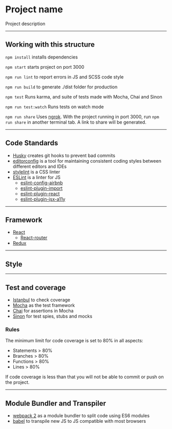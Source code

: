# Project name

Project description

---

## Working with this structure

`npm install` installs dependencies

`npm start` starts project on port 3000

`npm run lint` to report errors in JS and SCSS code style

`npm run build` to generate ./dist folder for production

`npm test` Runs karma, and suite of tests made with Mocha, Chai and Sinon

`npm run test:watch` Runs tests on watch mode

`npm run share` Uses [ngrok](https://github.com/bubenshchykov/ngrok). With the project running in port 3000, run `npm run share` in another terminal tab. A link to share will be generated.

---

## Code Standards
* [Husky](https://github.com/typicode/husky) creates git hooks to prevent bad commits
* [editorconfig](http://editorconfig.org/) is a tool for maintaining consistent coding styles between different editors and IDEs
* [stylelint](https://github.com/stylelint/stylelint) is a CSS linter
* [ESLint](https://github.com/eslint/eslint)  is a linter for JS
    * [eslint-config-airbnb](https://github.com/airbnb/javascript/tree/master/packages/eslint-config-airbnb)
    * [eslint-plugin-import](https://github.com/benmosher/eslint-plugin-import)
    * [eslint-plugin-react](https://github.com/yannickcr/eslint-plugin-react)
    * [eslint-plugin-jsx-a11y](https://github.com/evcohen/eslint-plugin-jsx-a11y)

---

## Framework

* [React](https://github.com/facebook/react)
  * [React-router](https://github.com/ReactTraining/react-router)
* [Redux](https://github.com/reactjs/redux/tree/master/logo)

---

## Style

---

## Test and coverage

* [Istanbul](https://github.com/gotwarlost/istanbul) to check coverage
* [Mocha](https://github.com/mochajs/mocha) as the test framework 
* [Chai](https://github.com/chaijs/chai) for assertions in Mocha
* [Sinon](https://github.com/sinonjs/sinon) for test spies, stubs and mocks

### Rules
The minimum limit for code coverage is set to 80% in all aspects:

* Statements > 80% 
* Branches > 80% 
* Functions > 80% 
* Lines > 80%
 
If code coverage is less than that you will not be able to commit or push on the project.

---

## Module Bundler and Transpiler

* [webpack 2](https://webpack.js.org/) as a module bundler to split code using ES6 modules
* [babel](http://babeljs.io/) to transpile new JS to JS compatible with most browsers 
